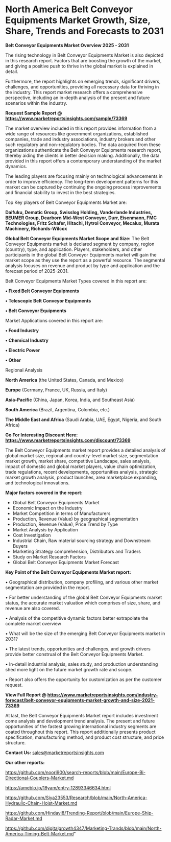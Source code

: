 # North America Belt Conveyor Equipments Market Growth, Size, Share, Trends and Forecasts to 2031

<Strong> Belt Conveyor Equipments Market Overview 2025 - 2031</strong>

The rising technology in Belt Conveyor Equipments Market is also depicted in this research report. Factors that are boosting the growth of the market, and giving a positive push to thrive in the global market is explained in detail.

Furthermore, the report highlights on emerging trends, significant drivers, challenges, and opportunities, providing all necessary data for thriving in the industry. This report market research offers a comprehensive perspective, including an in-depth analysis of the present and future scenarios within the industry.

<strong>Request Sample Report @ <a href=https://www.marketreportsinsights.com/sample/73369>https://www.marketreportsinsights.com/sample/73369</a></strong>

The market overview included in this report provides information from a wide range of resources like government organizations, established companies, trade and industry associations, industry brokers and other such regulatory and non-regulatory bodies. The data acquired from these organizations authenticate the Belt Conveyor Equipments research report, thereby aiding the clients in better decision making. Additionally, the data provided in this report offers a contemporary understanding of the market dynamics.

The leading players are focusing mainly on technological advancements in order to improve efficiency. The long-term development patterns for this market can be captured by continuing the ongoing process improvements and financial stability to invest in the best strategies.

Top Key players of Belt Conveyor Equipments Market are:

<strong>Daifuku, Dematic Group, Swisslog Holding, Vanderlande Industries, BEUMER Group, Dearborn Mid-West Conveyor, Durr, Eisenmann, FMC Technologies, Fritz Schafer, Hitachi, Hytrol Conveyor, Mecalux, Murata Machinery, Richards-Wilcox</strong>

<strong><b>Global Belt Conveyor Equipments Market Scope and Size:</b></strong>
The Belt Conveyor Equipments market is declared segment by company, region (country), type, and application. Players, stakeholders, and other participants in the global Belt Conveyor Equipments market will gain the market scope as they use the report as a powerful resource. The segmental analysis focuses on revenue and product by type and application and the forecast period of 2025-2031.

Belt Conveyor Equipments Market Types covered in this report are:

<strong>• Fixed Belt Conveyor Equipments

• Telescopic Belt Conveyor Equipments

• Belt Conveyor Equipments</strong>

Market Applications covered in this report are:

<strong>• Food Industry

• Chemical Industry

• Electric Power

• Other</strong> 

Regional Analysis

<strong>North America</strong> (the United States, Canada, and Mexico)

<strong>Europe</strong> (Germany, France, UK, Russia, and Italy)

<strong>Asia-Pacific</strong> (China, Japan, Korea, India, and Southeast Asia)

<strong>South America</strong> (Brazil, Argentina, Colombia, etc.)

<strong>The Middle East and Africa</strong> (Saudi Arabia, UAE, Egypt, Nigeria, and South Africa)

<strong>Go For Interesting Discount Here: <a href=https://www.marketreportsinsights.com/discount/73369>https://www.marketreportsinsights.com/discount/73369</a></strong>

The Belt Conveyor Equipments market report provides a detailed analysis of global market size, regional and country-level market size, segmentation market growth, market share, competitive Landscape, sales analysis, impact of domestic and global market players, value chain optimization, trade regulations, recent developments, opportunities analysis, strategic market growth analysis, product launches, area marketplace expanding, and technological innovations.

<strong><b>Major factors covered in the report:</b></strong>
<ul>
  <li>Global Belt Conveyor Equipments Market </li>
  <li>Economic Impact on the Industry</li>
  <li>Market Competition in terms of Manufacturers</li>
  <li>Production, Revenue (Value) by geographical segmentation</li>
  <li>Production, Revenue (Value), Price Trend by Type</li>
  <li>Market Analysis by Application</li>
  <li>Cost Investigation</li>
  <li>Industrial Chain, Raw material sourcing strategy and Downstream Buyers</li>
  <li>Marketing Strategy comprehension, Distributors and Traders</li>
  <li>Study on Market Research Factors</li>
  <li>Global Belt Conveyor Equipments Market Forecast</li>
</ul>

<strong><b>Key Point of the Belt Conveyor Equipments Market report:</b></strong>

• Geographical distribution, company profiling, and various other market segmentation are provided in the report.

• For better understanding of the global Belt Conveyor Equipments market status, the accurate market valuation which comprises of size, share, and revenue are also covered.

• Analysis of the competitive dynamic factors better extrapolate the complete market overview

• What will be the size of the emerging Belt Conveyor Equipments market in 2031?

• The latest trends, opportunities and challenges, and growth drivers provide better construal of the Belt Conveyor Equipments Market.

• In-detail industrial analysis, sales study, and production understanding shed more light on the future market growth rate and scope.

• Report also offers the opportunity for customization as per the customer request.

<strong><b>View Full Report @ <a href=https://www.marketreportsinsights.com/industry-forecast/belt-conveyor-equipments-market-growth-and-size-2021-73369>https://www.marketreportsinsights.com/industry-forecast/belt-conveyor-equipments-market-growth-and-size-2021-73369</a></b></strong>


At last, the Belt Conveyor Equipments Market report includes investment come analysis and development trend analysis. The present and future opportunities of the fastest growing international industry segments are coated throughout this report. This report additionally presents product specification, manufacturing method, and product cost structure, and price structure.

<strong>Contact Us:</strong>
sales@marketreportsinsights.com

<strong>Our other reports:</strong>

<a href=https://github.com/noori900/search-reports/blob/main/Europe-Bi-Directional-Couplers-Market.md>https://github.com/noori900/search-reports/blob/main/Europe-Bi-Directional-Couplers-Market.md</a>

<a href=https://ameblo.jp/18yam/entry-12893346634.html>https://ameblo.jp/18yam/entry-12893346634.html</a>

<a href=https://github.com/Siya23553/Research/blob/main/North-America-Hydraulic-Chain-Hoist-Market.md>https://github.com/Siya23553/Research/blob/main/North-America-Hydraulic-Chain-Hoist-Market.md</a>

<a href=https://github.com/Hindavi8/Trending-Report/blob/main/Europe-Ship-Radar-Market.md>https://github.com/Hindavi8/Trending-Report/blob/main/Europe-Ship-Radar-Market.md</a>

<a href=https://github.com/digitalgrowth4347/Marketing-Trands/blob/main/North-America-Timing-Belt-Market.md>https://github.com/digitalgrowth4347/Marketing-Trands/blob/main/North-America-Timing-Belt-Market.md</a>"
